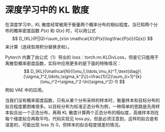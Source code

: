# 深度学习中的 KL 散度

在深度学习中，KL 散度经常被用于衡量两个概率分布的相似程度。当已知两个分布的概率密度函数 $P(x)$ 和 $Q(x)$ 时，可以用公式
$$
D_{KL}(P||Q)=\sum_{x\in \mathcal{X}}P(x)\log\frac{P(x)}{Q(x)}
$$
来计算（连续型用积分替换求和）。

Pytorch 内置了由公式（1）导出的 loss：torch.nn.KLDivLoss，但是它只能用于离散型概率密度函数，实际中应用更多的是下面的特殊情况：
$$
D_{KL}(\mathcal{N}((\mu_1,\ldots,\mu_k)^T,\text{diag}\{\sigma_1^2,\ldots,\sigma_k^2\})=\frac{1}{2}\sum_{i=1}^{k}(\mu_i^2+\sigma_i^2-\ln(\sigma_i^2)-1)
$$
例如 VAE 中的应用。

当我们没有概率密度函数，只有从某个分布采样的样本时，衡量样本和目标分布的拟合程度要困难很多。以目标分布为标准正态分布为例，一种简单的思路是先用样本拟合出一个正态分布，再用 KL 散度计算两个正态分布的相似度，高维样本则在每个维度拟合再取平均，代码实现见 loss.py。但是必须注意到，这样的拟合是有误差的，可能出现 loss 为 0，但样本的拟合程度很差的情况。

